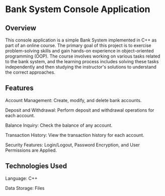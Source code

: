 # Bank System Console Application

## Overview

This console application is a simple Bank System implemented in C++ as part of an online course. The primary goal of this project is to exercise problem-solving skills and gain hands-on experience in object-oriented programming (OOP). The course involves working on various tasks related to the bank system, and the learning process includes solving these tasks independently and then studying the instructor's solutions to understand the correct approaches.

## Features

Account Management: Create, modify, and delete bank accounts.

Deposit and Withdrawal: Perform deposit and withdrawal operations for each account.

Balance Inquiry: Check the balance of any account.

Transaction History: View the transaction history for each account.

Security Features: Login/Logout, Password Encryption, and User Permissions are Applied.
  
## Technologies Used

Language: C++

Data Storage: Files 
